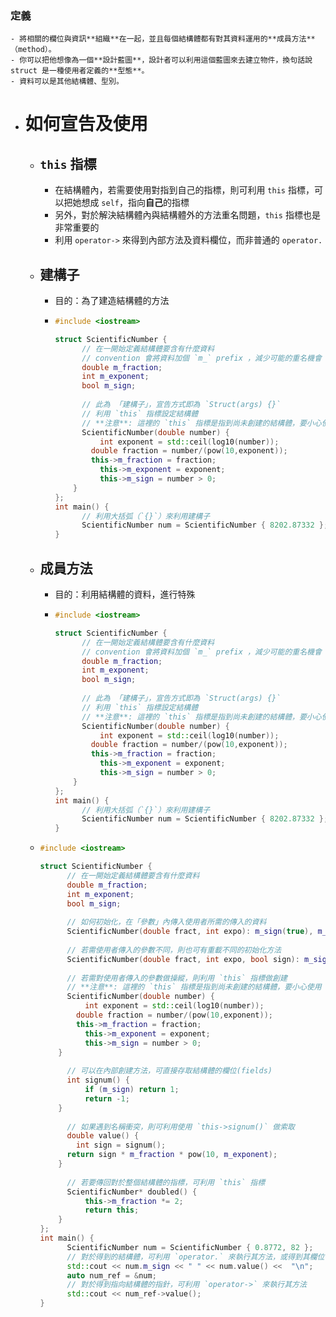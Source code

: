 ### 定義
	- 將相關的欄位與資訊**組織**在一起，並且每個結構體都有對其資料運用的**成員方法**（method）。
	- 你可以把他想像為一個**設計藍圖**，設計者可以利用這個藍圖來去建立物件，換句話說 struct 是一種使用者定義的**型態**。
	- 資料可以是其他結構體、型別。
- # 如何宣告及使用
	- ## `this`  指標
		- 在結構體內，若需要使用對指到自己的指標，則可利用 `this` 指標，可以把她想成 `self`，指向**自己**的指標
		- 另外，對於解決結構體內與結構體外的方法重名問題，`this` 指標也是非常重要的
		- 利用 `operator->` 來得到內部方法及資料欄位，而非普通的 `operator.`
	- ## 建構子
		- 目的：為了建造結構體的方法
		- ```cpp
		  #include <iostream>
		  
		  struct ScientificNumber {
		    	// 在一開始定義結構體要含有什麼資料
		    	// convention 會將資料加個 `m_` prefix ，減少可能的重名機會
		    	double m_fraction;
		    	int m_exponent;
		    	bool m_sign;
		    
		    	// 此為 「建構子」，宣告方式即為 `Struct(args) {}`
		    	// 利用 `this` 指標設定結構體
		    	// **注意**: 這裡的 `this` 指標是指到尚未創建的結構體，要小心使用
		    	ScientificNumber(double number) {
		        	int exponent = std::ceil(log10(number));
		          double fraction = number/(pow(10,exponent));
		          this->m_fraction = fraction;
		        	this->m_exponent = exponent;
		        	this->m_sign = number > 0;
		      }
		  };
		  int main() {
		    	// 利用大括弧（`{}`）來利用建構子
		    	ScientificNumber num = ScientificNumber { 8202.87332 };
		  }
		  ```
	- ## 成員方法
		- 目的：利用結構體的資料，進行特殊
		- ```cpp
		  #include <iostream>
		  
		  struct ScientificNumber {
		    	// 在一開始定義結構體要含有什麼資料
		    	// convention 會將資料加個 `m_` prefix ，減少可能的重名機會
		    	double m_fraction;
		    	int m_exponent;
		    	bool m_sign;
		    
		    	// 此為 「建構子」，宣告方式即為 `Struct(args) {}`
		    	// 利用 `this` 指標設定結構體
		    	// **注意**: 這裡的 `this` 指標是指到尚未創建的結構體，要小心使用
		    	ScientificNumber(double number) {
		        	int exponent = std::ceil(log10(number));
		          double fraction = number/(pow(10,exponent));
		          this->m_fraction = fraction;
		        	this->m_exponent = exponent;
		        	this->m_sign = number > 0;
		      }
		  };
		  int main() {
		    	// 利用大括弧（`{}`）來利用建構子
		    	ScientificNumber num = ScientificNumber { 8202.87332 };
		  }
		  ```
	- ```cpp
	  #include <iostream>
	  
	  struct ScientificNumber {
	    	// 在一開始定義結構體要含有什麼資料
	    	double m_fraction;
	    	int m_exponent;
	    	bool m_sign;
	    
	    	// 如何初始化，在「參數」內傳入使用者所需的傳入的資料
	    	ScientificNumber(double fract, int expo): m_sign(true), m_exponent(expo), m_fraction(fract) {}
	    
	    	// 若需使用者傳入的參數不同，則也可有重載不同的初始化方法
	    	ScientificNumber(double fract, int expo, bool sign): m_sign(sign), m_exponent(expo), m_fraction(fract) {}
	    
	    	// 若需對使用者傳入的參數做操縱，則利用 `this` 指標做創建
	    	// **注意**: 這裡的 `this` 指標是指到尚未創建的結構體，要小心使用
	    	ScientificNumber(double number) {
	        	int exponent = std::ceil(log10(number));
	          double fraction = number/(pow(10,exponent));
	          this->m_fraction = fraction;
	        	this->m_exponent = exponent;
	        	this->m_sign = number > 0;
	      }
	    
	    	// 可以在內部創建方法，可直接存取結構體的欄位(fields)
	    	int signum() {
	        	if (m_sign) return 1;
	        	return -1;
	      }
	    
	    	// 如果遇到名稱衝突，則可利用使用 `this->signum()` 做索取
	    	double value() {
	          int sign = signum();
	       	return sign * m_fraction * pow(10, m_exponent);
	      }
	    
	    	// 若要傳回對於整個結構體的指標，可利用 `this` 指標
	    	ScientificNumber* doubled() {
	    		this->m_fraction *= 2;
	        	return this;
	      }
	  };
	  int main() {
	    	ScientificNumber num = ScientificNumber { 0.8772, 82 };
	    	// 對於得到的結構體，可利用 `operator.` 來執行其方法，或得到其欄位
	    	std::cout << num.m_sign << " " << num.value() <<  "\n";
	     	auto num_ref = &num;
	    	// 對於得到指向結構體的指針，可利用 `operator->` 來執行其方法
	    	std::cout << num_ref->value();
	  }
	  ```